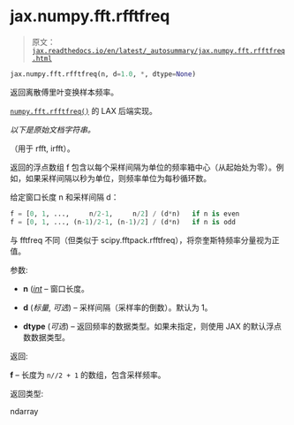 # jax.numpy.fft.rfftfreq

> 原文：[`jax.readthedocs.io/en/latest/_autosummary/jax.numpy.fft.rfftfreq.html`](https://jax.readthedocs.io/en/latest/_autosummary/jax.numpy.fft.rfftfreq.html)

```py
jax.numpy.fft.rfftfreq(n, d=1.0, *, dtype=None)
```

返回离散傅里叶变换样本频率。

[`numpy.fft.rfftfreq()`](https://numpy.org/doc/stable/reference/generated/numpy.fft.rfftfreq.html#numpy.fft.rfftfreq "(在 NumPy v2.0 中)") 的 LAX 后端实现。

*以下是原始文档字符串。*

（用于 rfft, irfft）。

返回的浮点数组 f 包含以每个采样间隔为单位的频率箱中心（从起始处为零）。例如，如果采样间隔以秒为单位，则频率单位为每秒循环数。

给定窗口长度 n 和采样间隔 d：

```py
f = [0, 1, ...,     n/2-1,     n/2] / (d*n)   if n is even
f = [0, 1, ..., (n-1)/2-1, (n-1)/2] / (d*n)   if n is odd 
```

与 fftfreq 不同（但类似于 scipy.fftpack.rfftfreq），将奈奎斯特频率分量视为正值。

参数:

+   **n** ([*int*](https://docs.python.org/3/library/functions.html#int "(在 Python v3.12 中)") – 窗口长度。

+   **d** (*标量*, *可选*) – 采样间隔（采样率的倒数）。默认为 1。

+   **dtype** (*可选*) – 返回频率的数据类型。如果未指定，则使用 JAX 的默认浮点数数据类型。

返回:

**f** – 长度为 `n//2 + 1` 的数组，包含采样频率。

返回类型:

ndarray
